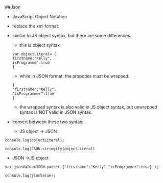 ##Json

- JavaScript Object Notation
- replace the xml format.
- similar to JS object syntax, but there are some differences.
  - this is object syntax
  ```
  var objectLiteral= {
  firstname:"Kelly",
  isProgramme":true
  }
  ```
  - while in JSON format, the propoties must be wrapped.
  ```
  {
  "firstname":"Kelly",
  "isProgrammer":true
  }
  ```
  - the wrapped syntax is also valid in JS object syntax, but unwrapped syntax is NOT valid in JSON syntax.

 - convert between these two syntax:
 
   - JS object -> JSON
 ```
 console.log(objectLiteral);
 
 console.log(JSON.stringify(objectLiteral)
 ```
   - JSON ->JS object
 ```
 var jsonValue=JSON.parse('{"firstname":"Kelly","isProgrammer":true}');
 
 console.log(jsonValue);
 ```
 
